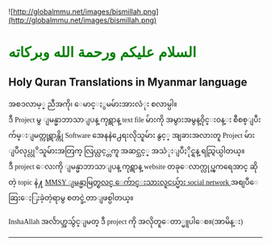 ![http://globalmmu.net/images/bismillah.png](http://globalmmu.net/images/bismillah.png)

# <font color='Green' face='Arial'> السلام عليكم ورحمة الله وبركاته </font> #
## Holy Quran Translations in Myanmar language ##
<font face='Zawgyi-One'>
အစၥလာမ့္ ညီအကို၊ ေမာင္ႏွမမ်ားအားလံုး စလာမ္ပါ။<br>
ဒီ Project မွ ျမန္မာဘာသာျပန္ ကုရ္အာန္ text file မ်ားကို အမွားအမွန္ဝိုင္းဝန္း စီစစ္ျပီး  က်မ္းျမတ္ကုရ္အာန္ကို Software အေနနဲ႕ေရးလိုသူမ်ား နွင့္ အျခားအလားတူ Project မ်ား ျပဳလုပ္လုိသူမ်ားအတြက္ လြယ္လင့္တကူ အဆင္သင့္ အသံုးျပဳႏိုင္ရန္ ရည္ရြယ္ပါတယ္။<br>
ဒီ project ေလးကို ျမန္မာဘာသာျပန္ ကုရ္အာန္ website တခုေလာက္လုပ္ၾကရေအာင္ ဆိုတဲ့ topic နဲ႔ <a href='http://mmsy.org/forum/topics/software-website'> MMSY ျမန္မာမြတ္စလင္ ေက်ာင္းသားလူငယ္မ်ား social network </a> အစျပဳေဆြးေႏြးခဲ့တဲ့ရာမွ စတင္ခဲ့တာျဖစ္ပါတယ္။<br>
<br>
InshaAllah အလႅာဟ္အသွ်င္ျမတ္ ဒီ project ကို အလိုတူေတာ္မူပါေစ။(အာမိန္း)<br>
</font>

---
